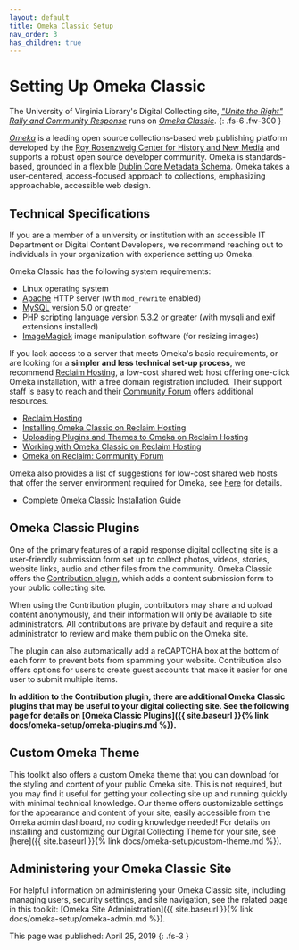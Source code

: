 ```yaml
---
layout: default
title: Omeka Classic Setup
nav_order: 3
has_children: true
---
```


# Setting Up Omeka Classic

The University of Virginia Library's Digital Collecting site, [_"Unite the Right" Rally and Community Response_](http://digitalcollecting.lib.virginia.edu/rally/) runs on [_Omeka Classic_](https://omeka.org/classic/).
{: .fs-6 .fw-300 }

[_Omeka_](omeka.org) is a leading open source collections-based web publishing platform developed by the [Roy Rosenzweig Center for History and New Media](https://rrchnm.org/) and supports a robust open source developer community. Omeka is standards-based, grounded in a flexible [Dublin Core Metadata Schema](https://omeka.org/classic/docs/Content/Working_with_Dublin_Core/). Omeka takes a user-centered, access-focused approach to collections, emphasizing approachable, accessible web design.

## Technical Specifications

If you are a member of a university or institution with an accessible IT Department or Digital Content Developers, we recommend reaching out to individuals in your organization with experience setting up Omeka. 

Omeka Classic has the following system requirements:
- Linux operating system
- [Apache](https://www.apache.org/) HTTP server (with `mod_rewrite` enabled)
- [MySQL](https://www.mysql.com/) version 5.0 or greater
- [PHP](https://www.php.net/) scripting language version 5.3.2 or greater (with mysqli and exif extensions installed)
- [ImageMagick](https://www.imagemagick.org/script/index.php) image manipulation software (for resizing images)

If you lack access to a server that meets Omeka's basic requirements, or are looking for a **simpler and less technical set-up process**, we recommend [Reclaim Hosting](https://reclaimhosting.com/), a low-cost shared web host offering one-click Omeka installation, with a free domain registration included. Their support staff is easy to reach and their [Community Forum](https://community.reclaimhosting.com/) offers additional resources. 

-  [Reclaim Hosting](https://reclaimhosting.com/)
-  [Installing Omeka Classic on Reclaim Hosting](https://community.reclaimhosting.com/t/installing-omeka-classic-on-reclaim-hosting/193)
- [Uploading Plugins and Themes to Omeka on Reclaim Hosting](https://community.reclaimhosting.com/t/uploading-plugins-to-omeka/195)
- [Working with Omeka Classic on Reclaim Hosting](https://community.reclaimhosting.com/t/working-with-omeka-classic/194)
- [Omeka on Reclaim: Community Forum](https://community.reclaimhosting.com/c/docs/omeka)


Omeka also provides a list of suggestions for low-cost shared web hosts that offer the server environment required for Omeka, see [here](https://omeka.org/classic/docs/GettingStarted/Hosting_Suggestions/) for details. 
- [Complete Omeka Classic Installation Guide](https://omeka.org/classic/docs/Installation/Installation/)

## Omeka Classic Plugins

One of the primary features of a rapid response digital collecting site is a user-friendly submission form set up to collect photos, videos, stories, website links, audio and other files from the community. Omeka Classic offers the [Contribution plugin](https://omeka.org/classic/docs/Plugins/Contribution/), which adds a content submission form to your public collecting site.

When using the Contribution plugin, contributors may share and upload content anonymously, and their information will only be available to site administrators. All contributions are private by default and require a site administrator to review and make them public on the Omeka site.

The plugin can also automatically add a reCAPTCHA box at the bottom of each form to prevent bots from spamming your website. Contribution also offers options for users to create guest accounts that make it easier for one user to submit multiple items.

**In addition to the Contribution plugin, there are additional Omeka Classic plugins that may be useful to your digital collecting site. See the following page for details on [Omeka Classic Plugins]({{ site.baseurl }}{% link docs/omeka-setup/omeka-plugins.md %}).**

## Custom Omeka Theme 

This toolkit also offers a custom Omeka theme that you can download for the styling and content of your public Omeka site. This is not required, but you may find it useful for getting your collecting site up and running quickly with minimal technical knowledge. Our theme offers customizable settings for the appearance and content of your site, easily accessible from the Omeka admin dashboard, no coding knowledge needed! For details on installing and customizing our Digital Collecting Theme for your site, see [here]({{ site.baseurl }}{% link docs/omeka-setup/custom-theme.md %}).

## Administering your Omeka Classic Site

For helpful information on administering your Omeka Classic site, including managing users, security settings, and site navigation, see the related page in this toolkit: [Omeka Site Administration]({{ site.baseurl }}{% link docs/omeka-setup/omeka-admin.md %}).


This page was published: April 25, 2019
{: .fs-3 }